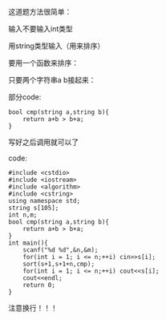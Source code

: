 这道题方法很简单：

输入不要输入int类型

用string类型输入（用来排序）

要用一个函数来排序：

只要两个字符串a b接起来：

部分code:

```
bool cmp(string a,string b){
    return a+b > b+a;
}
```

写好之后调用就可以了

code:
```
#include <cstdio>
#include <iostream>
#include <algorithm>
#include <cstring>
using namespace std;
string s[105];
int n,m;
bool cmp(string a,string b){
    return a+b > b+a;
}
int main(){
    scanf("%d %d",&n,&m);
    for(int i = 1; i <= n;++i) cin>>s[i];
    sort(s+1,s+1+n,cmp);
    for(int i = 1; i <= n;++i) cout<<s[i];
    cout<<endl;
    return 0;
}
```

注意换行！！！